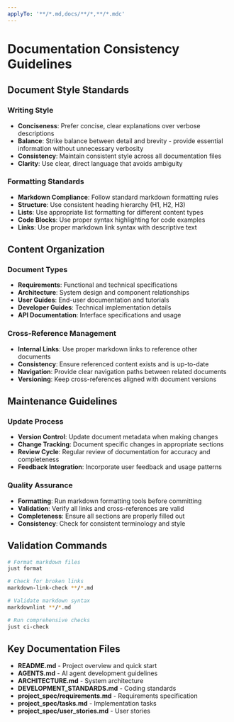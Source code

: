 ```yaml
---
applyTo: '**/*.md,docs/**/*,**/*.mdc'
---
```


# Documentation Consistency Guidelines

## Document Style Standards

### Writing Style

- **Conciseness**: Prefer concise, clear explanations over verbose descriptions
- **Balance**: Strike balance between detail and brevity - provide essential information without unnecessary verbosity
- **Consistency**: Maintain consistent style across all documentation files
- **Clarity**: Use clear, direct language that avoids ambiguity

### Formatting Standards

- **Markdown Compliance**: Follow standard markdown formatting rules
- **Structure**: Use consistent heading hierarchy (H1, H2, H3)
- **Lists**: Use appropriate list formatting for different content types
- **Code Blocks**: Use proper syntax highlighting for code examples
- **Links**: Use proper markdown link syntax with descriptive text

## Content Organization

### Document Types

- **Requirements**: Functional and technical specifications
- **Architecture**: System design and component relationships
- **User Guides**: End-user documentation and tutorials
- **Developer Guides**: Technical implementation details
- **API Documentation**: Interface specifications and usage

### Cross-Reference Management

- **Internal Links**: Use proper markdown links to reference other documents
- **Consistency**: Ensure referenced content exists and is up-to-date
- **Navigation**: Provide clear navigation paths between related documents
- **Versioning**: Keep cross-references aligned with document versions

## Maintenance Guidelines

### Update Process

- **Version Control**: Update document metadata when making changes
- **Change Tracking**: Document specific changes in appropriate sections
- **Review Cycle**: Regular review of documentation for accuracy and completeness
- **Feedback Integration**: Incorporate user feedback and usage patterns

### Quality Assurance

- **Formatting**: Run markdown formatting tools before committing
- **Validation**: Verify all links and cross-references are valid
- **Completeness**: Ensure all sections are properly filled out
- **Consistency**: Check for consistent terminology and style

## Validation Commands

```bash
# Format markdown files
just format

# Check for broken links
markdown-link-check **/*.md

# Validate markdown syntax
markdownlint **/*.md

# Run comprehensive checks
just ci-check
```

## Key Documentation Files

- **README.md** - Project overview and quick start
- **AGENTS.md** - AI agent development guidelines
- **ARCHITECTURE.md** - System architecture
- **DEVELOPMENT_STANDARDS.md** - Coding standards
- **project_spec/requirements.md** - Requirements specification
- **project_spec/tasks.md** - Implementation tasks
- **project_spec/user_stories.md** - User stories
